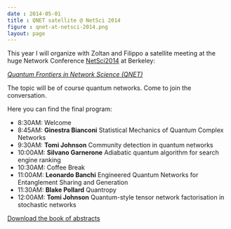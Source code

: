 ```yaml
---
date : 2014-05-01
title : QNET satellite @ NetSci 2014
figure : qnet-at-netsci-2014.png
layout: page
---
```


This year I will organize with Zoltan and Filippo a satellite meeting at the huge Network Conference [NetSci2014](http://www.netsci2014.net/) at Berkeley:

[_Quantum Frontiers in Network Science (QNET)_](http://www.thequantumnetwork.org/quantum-frontiers-netsci2014/)

The topic will be of course quantum networks. Come to join the conversation.

Here you can find the final program:

- 8:30AM: Welcome
- 8:45AM: **Ginestra Bianconi** Statistical Mechanics of Quantum Complex Networks
- 9:30AM: **Tomi Johnson** Community detection in quantum networks
- 10:00AM: **Silvano Garnerone** Adiabatic quantum algorithm for search engine ranking
- 10:30AM: Coffee Break
- 11:00AM: **Leonardo Banchi** Engineered Quantum Networks for Entanglement Sharing and Generation
- 11:30AM: **Blake Pollard** Quantropy
- 12:00AM: **Tomi Johnson** Quantum-style tensor network factorisation in stochastic networks

[Download the book of abstracts](/files/qnet-netsci-2014-abs-book.pdf)
